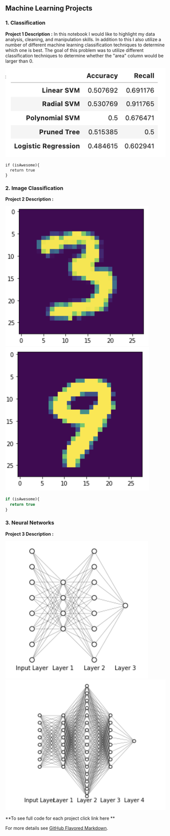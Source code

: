 ## Machine Learning Projects

### 1. Classification

**Project 1 Description :** In this notebook I would like to highlight my data analysis, cleaning, and manipulation skills. In addition to this I also utilize a number of different machine learning classification techniques to determine which one is best. The goal of this problem was to utilize different classification techniques to determine whether the "area" column would be larger than 0.

<img src="images/accruacy.png?raw=true"/>

```jupyter notebook
if (isAwesome){
  return true
}
```

### 2. Image Classification

**Project 2 Description :**

<img src="images/3.png?raw=true"/>
<img src="images/9.png?raw=true"/>

```javascript
if (isAwesome){
  return true
}
```

### 3. Neural Networks

**Project 3 Description :**

<img src="images/ann.png?raw=true"/>
<img src="images/ann1.png?raw=true"/>

**To see full code for each project click link here **

For more details see [GitHub Flavored Markdown](https://guides.github.com/features/mastering-markdown/).

